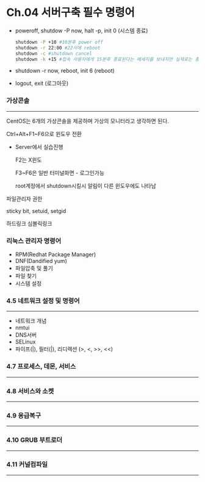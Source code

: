 # Ch.04 서버구축 필수 명령어

- poweroff, shutdow -P now, halt -p, init 0 (시스템 종료)
    
    ```bash
    shutdown -P +10 #10분후 power off
    shutdown -r 22:00 #22시에 reboot
    shutdown -c #shutdown cancel
    shutdown -k +15 #접속 사용자에게 15분후 종료된다는 메세지를 보내지만 실제로는 종료되지 않음
    ```
    
- shutdown -r now, reboot, init 6 (reboot)
- logout, exit (로그아웃)

### 가상콘솔
***

CentOS는 6개의 가상콘솔을 제공하며 가상의 모니터라고 생각하면 된다.

Ctrl+Alt+F1~F6으로 윈도우 전환

- Server에서 실습진행
    
    F2는 X윈도
    
    F3~F6은 일반 터미널화면 - 로그인가능
    
    root계정에서 shutdown시킬시 알림이 다른 윈도우에도 나타남
    

파일관리자 권한

sticky bit, setuid, setgid

하드링크 심볼릭링크

### 리눅스 관리자 명령어

- RPM(Redhat Package Manager)
- DNF(Dandified yum)
- 파일압축 및 풀기
- 파일 찾기
- 시스템 설정

### 4.5 네트워크 설정 및 명령어

---

- 네트워크 개념
- nmtui
- DNS서버
- SELinux
- 파이프(|), 필터(|), 리디렉션 (>, <, >>, <<)

### 4.7 프로세스, 데몬, 서비스

---

### 4.8 서비스와 소켓

---

### 4.9 응급복구

---

### 4.10 GRUB 부트로더

---

### 4.11 커널컴파일

---
